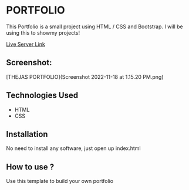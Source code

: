 # PORTFOLIO

This Portfolio is a small project using HTML / CSS and Bootstrap. I will be using this to showmy projects!

[Live Server Link](https://Portfolio-2.theju2222.repl.co)

## Screenshot:
 [THEJAS PORTFOLIO](Screenshot 2022-11-18 at 1.15.20 PM.png)


## Technologies Used

* HTML
* CSS

## Installation 

No need to install any software, just open up index.html

## How to use ?

Use this template to build your own portfolio 
